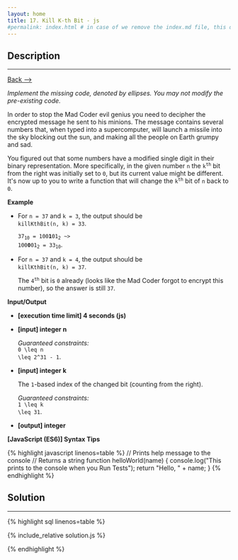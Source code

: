 ```yaml
---
layout: home
title: 17. Kill K-th Bit - js
#permalink: index.html # in case of we remove the index.md file, this doc will be the index page
---
```


<div class="row">
<div class="columnStmt" markdown="1">

## Description

---

[Back --> ](../README.md)

_Implement the missing code, denoted by ellipses. You may not modify the pre-existing code._

In order to stop the Mad Coder evil genius you need to decipher the encrypted message he sent to his minions. The message contains several numbers that, when typed into a supercomputer, will launch a missile into the sky blocking out the sun, and making all the people on Earth grumpy and sad.

You figured out that some numbers have a modified single digit in their binary representation. More specifically, in the given number <code>n</code> the <code>k<sup>th</sup></code> bit from the right was initially set to <code>0</code>, but its current value might be different. It's now up to you to write a function that will change the <code>k<sup>th</sup></code> bit of <code>n</code> back to <code>0</code>.

**Example**

- For <code>n = 37</code> and <code>k = 3</code>, the output should be<br>
  <code>killKthBit(n, k) = 33</code>.

  <code>37<sub>10</sub> = 100**1**01<sub>2</sub> ~> 100**0**01<sub>2</sub> = 33<sub>10</sub></code>.

- For <code>n = 37</code> and <code>k = 4</code>, the output should be<br>
  <code>killKthBit(n, k) = 37</code>.

  The <code>4<sup>th</sup></code> bit is <code>0</code> already (looks like the Mad Coder forgot to encrypt this number), so the answer is still <code>37</code>.

**Input/Output**

- **[execution time limit] 4 seconds (js)**

- **[input] integer n**

  _Guaranteed constraints:_<br>
  <code type='math/tex'>0 \leq n \leq 2^31 - 1</code>.

- **[input] integer k**

  The <code>1</code>-based index of the changed bit (counting from the right).

  _Guaranteed constraints:_<br>
  <code type='math/tex'>1 \leq k \leq 31</code>.

- **[output] integer**

**[JavaScript (ES6)] Syntax Tips**

{% highlight javascript linenos=table %}
// Prints help message to the console
// Returns a string
function helloWorld(name) {
console.log("This prints to the console when you Run Tests");
return "Hello, " + name;
}
{% endhighlight %}

</div>
<div class="columnSol" markdown="1">

## Solution

---

{% highlight sql linenos=table %}

{% include_relative solution.js %}

{% endhighlight %}

</div>
</div>
